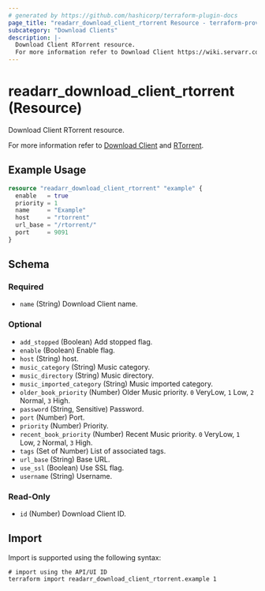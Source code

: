 ```yaml
---
# generated by https://github.com/hashicorp/terraform-plugin-docs
page_title: "readarr_download_client_rtorrent Resource - terraform-provider-readarr"
subcategory: "Download Clients"
description: |-
  Download Client RTorrent resource.
  For more information refer to Download Client https://wiki.servarr.com/readarr/settings#download-clients and RTorrent https://wiki.servarr.com/readarr/supported#rtorrent.
---
```


# readarr_download_client_rtorrent (Resource)

<!-- subcategory:Download Clients -->Download Client RTorrent resource.
For more information refer to [Download Client](https://wiki.servarr.com/readarr/settings#download-clients) and [RTorrent](https://wiki.servarr.com/readarr/supported#rtorrent).

## Example Usage

```terraform
resource "readarr_download_client_rtorrent" "example" {
  enable   = true
  priority = 1
  name     = "Example"
  host     = "rtorrent"
  url_base = "/rtorrent/"
  port     = 9091
}
```

<!-- schema generated by tfplugindocs -->
## Schema

### Required

- `name` (String) Download Client name.

### Optional

- `add_stopped` (Boolean) Add stopped flag.
- `enable` (Boolean) Enable flag.
- `host` (String) host.
- `music_category` (String) Music category.
- `music_directory` (String) Music directory.
- `music_imported_category` (String) Music imported category.
- `older_book_priority` (Number) Older Music priority. `0` VeryLow, `1` Low, `2` Normal, `3` High.
- `password` (String, Sensitive) Password.
- `port` (Number) Port.
- `priority` (Number) Priority.
- `recent_book_priority` (Number) Recent Music priority. `0` VeryLow, `1` Low, `2` Normal, `3` High.
- `tags` (Set of Number) List of associated tags.
- `url_base` (String) Base URL.
- `use_ssl` (Boolean) Use SSL flag.
- `username` (String) Username.

### Read-Only

- `id` (Number) Download Client ID.

## Import

Import is supported using the following syntax:

```shell
# import using the API/UI ID
terraform import readarr_download_client_rtorrent.example 1
```
